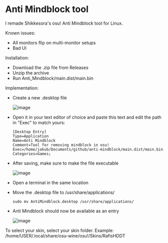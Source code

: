# Anti Mindblock tool
I remade Shikkesora's osu! Anti Mindblock tool for Linux.

Known issues:
- All monitors flip on multi-monitor setups
- Bad UI

Installation:
- Download the .zip file from Releases
- Unzip the archive
- Run Anti_Mindblock/main.dist/main.bin

Implementation:
- Create a new .desktop file
  
  ![image](https://github.com/kinaterme/anti-mindblock/assets/61877280/421b45ce-a7d2-4906-847a-4cacbf360a2e)
- Open it in your text editor of choice and paste this text and edit the path in "Exec" to match yours:
  ```
  [Desktop Entry]
  Type=Application
  Name=Anti Mindblock
  Comment=Tool for removing mindblock in osu!
  Exec=/home/jakub/Documents/github/anti-mindblock/main.dist/main.bin
  Categories=Games;
  ```
- After saving, make sure to make the file executable

  ![image](https://github.com/kinaterme/anti-mindblock/assets/61877280/389fac36-2327-4bf8-b65d-35d68c971a34)
- Open a terminal in the same location
- Move the .desktop file to /usr/share/applications/
  ```
  sudo mv AntiMindblock.desktop /usr/share/applications/
  ```
- Anti Mindblock should now be available as an entry

  ![image](https://github.com/kinaterme/anti-mindblock/assets/61877280/8e9e838c-d54d-424e-840d-63f55ba91224)


To select your skin, select your skin folder.
Example: /home/USER/.local/share/osu-wine/osu!/Skins/RafisHDDT
